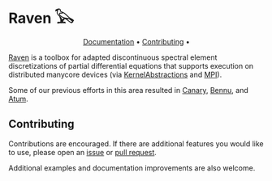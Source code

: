 # Raven 𓅂
<p align="center">
  <a href="https://lcw.github.io/Raven.jl/dev/">Documentation</a> •
  <a href="#contributing">Contributing</a> •
</p>

[Raven](https://github.com/lcw/Raven.jl)
is a toolbox for adapted discontinuous spectral element discretizations of
partial differential equations that supports execution on distributed manycore
devices (via
[KernelAbstractions](https://github.com/JuliaGPU/KernelAbstractions.jl) and
[MPI](https://github.com/JuliaParallel/MPI.jl)).

Some of our previous efforts in this area resulted in
[Canary](https://github.com/Clima/Canary.jl),
[Bennu](https://github.com/lcw/Bennu.jl), and
[Atum](https://github.com/mwarusz/Atum.jl).

## Contributing

Contributions are encouraged. If there are additional features you would like
to use, please open an [issue](https://github.com/lcw/Raven.jl/issues) or [pull
request](https://github.com/lcw/Raven.jl/pulls).

Additional examples and documentation improvements are also welcome.
